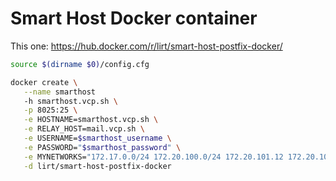 # Smart Host Docker container
This one: https://hub.docker.com/r/lirt/smart-host-postfix-docker/

``` bash
source $(dirname $0)/config.cfg

docker create \
   --name smarthost
   -h smarthost.vcp.sh \
   -p 8025:25 \
   -e HOSTNAME=smarthost.vcp.sh \
   -e RELAY_HOST=mail.vcp.sh \
   -e USERNAME=$smarthost_username \
   -e PASSWORD="$smarthost_password" \
   -e MYNETWORKS="172.17.0.0/24 172.20.100.0/24 172.20.101.12 172.20.101.13" \
   -d lirt/smart-host-postfix-docker


```
